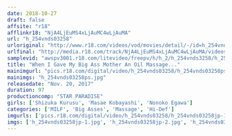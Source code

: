 ```yaml
---
date: 2018-10-27
draft: false
affsite: "r18"
afflinkr18: "NjA4LjEuMS4xLjAuMC4wLjAuMA"
url: "h_254vnds03258"
urloriginal: "http://www.r18.com/videos/vod/movies/detail/-/id=h_254vnds03258"
urlfinal: "http://media.r18.com/track/NjA4LjEuMS4xLjAuMC4wLjAuMA/videos/vod/movies/detail/-/id=h_254vnds03258"
samplevid: "awspv3001.r18.com/litevideo/freepv/h/h_2/h_254vnds3258/h_254vnds3258_dmb_w.mp4"
title: "When I Gave My Big Ass Mother An Oil Massage..."
mainimgurl: "pics.r18.com/digital/video/h_254vnds03258/h_254vnds03258ps.jpg"
mainimgs: "h_254vnds03258ps.jpg"
releasedate: "Nov. 20, 2017"
duration: 97
productioncomp: "STAR PARADISE"
girls: ['Shizuka Kurusu', 'Masae Kobayashi', 'Nonoko Egawa']
categories: ['MILF', 'Big Asses', 'Massage', 'Hi-Def']
imgurls: ['pics.r18.com/digital/video/h_254vnds03258/h_254vnds03258jp-1.jpg', 'pics.r18.com/digital/video/h_254vnds03258/h_254vnds03258jp-2.jpg', 'pics.r18.com/digital/video/h_254vnds03258/h_254vnds03258jp-3.jpg', 'pics.r18.com/digital/video/h_254vnds03258/h_254vnds03258jp-4.jpg', 'pics.r18.com/digital/video/h_254vnds03258/h_254vnds03258jp-5.jpg', 'pics.r18.com/digital/video/h_254vnds03258/h_254vnds03258jp-6.jpg', 'pics.r18.com/digital/video/h_254vnds03258/h_254vnds03258jp-7.jpg', 'pics.r18.com/digital/video/h_254vnds03258/h_254vnds03258jp-8.jpg', 'pics.r18.com/digital/video/h_254vnds03258/h_254vnds03258jp-9.jpg', 'pics.r18.com/digital/video/h_254vnds03258/h_254vnds03258jp-10.jpg', 'pics.r18.com/digital/video/h_254vnds03258/h_254vnds03258jp-11.jpg', 'pics.r18.com/digital/video/h_254vnds03258/h_254vnds03258jp-12.jpg', 'pics.r18.com/digital/video/h_254vnds03258/h_254vnds03258jp-13.jpg', 'pics.r18.com/digital/video/h_254vnds03258/h_254vnds03258jp-14.jpg', 'pics.r18.com/digital/video/h_254vnds03258/h_254vnds03258jp-15.jpg', 'pics.r18.com/digital/video/h_254vnds03258/h_254vnds03258jp-16.jpg', 'pics.r18.com/digital/video/h_254vnds03258/h_254vnds03258jp-17.jpg', 'pics.r18.com/digital/video/h_254vnds03258/h_254vnds03258jp-18.jpg', 'pics.r18.com/digital/video/h_254vnds03258/h_254vnds03258jp-19.jpg', 'pics.r18.com/digital/video/h_254vnds03258/h_254vnds03258jp-20.jpg']
imgs: ['h_254vnds03258jp-1.jpg', 'h_254vnds03258jp-2.jpg', 'h_254vnds03258jp-3.jpg', 'h_254vnds03258jp-4.jpg', 'h_254vnds03258jp-5.jpg', 'h_254vnds03258jp-6.jpg', 'h_254vnds03258jp-7.jpg', 'h_254vnds03258jp-8.jpg', 'h_254vnds03258jp-9.jpg', 'h_254vnds03258jp-10.jpg', 'h_254vnds03258jp-11.jpg', 'h_254vnds03258jp-12.jpg', 'h_254vnds03258jp-13.jpg', 'h_254vnds03258jp-14.jpg', 'h_254vnds03258jp-15.jpg', 'h_254vnds03258jp-16.jpg', 'h_254vnds03258jp-17.jpg', 'h_254vnds03258jp-18.jpg', 'h_254vnds03258jp-19.jpg', 'h_254vnds03258jp-20.jpg']
---
```


